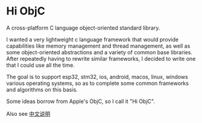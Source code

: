 # Hi ObjC
A cross-platform C language object-oriented standard library.

I wanted a very lightweight c language framework that would provide capabilities like memory management and thread management, as well as some object-oriented abstractions and a variety of common base libraries. After repeatedly having to rewrite similar frameworks, I decided to write one that I could use all the time.

The goal is to support esp32, stm32, ios, android, macos, linux, windows various operating systems, so as to complete some common frameworks and algorithms on this basis.

Some ideas borrow from Apple's ObjC, so I call it "Hi ObjC".

Also see [中文说明](README-zh.md)